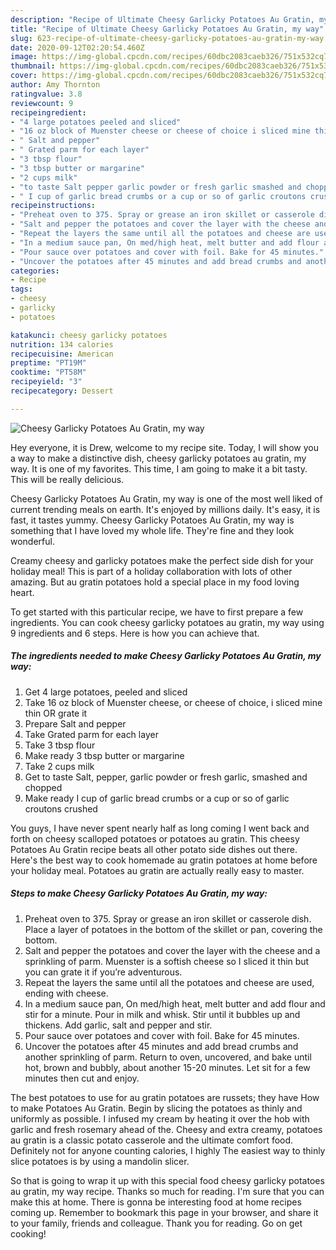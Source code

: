 ```yaml
---
description: "Recipe of Ultimate Cheesy Garlicky Potatoes Au Gratin, my way"
title: "Recipe of Ultimate Cheesy Garlicky Potatoes Au Gratin, my way"
slug: 623-recipe-of-ultimate-cheesy-garlicky-potatoes-au-gratin-my-way
date: 2020-09-12T02:20:54.460Z
image: https://img-global.cpcdn.com/recipes/60dbc2083caeb326/751x532cq70/cheesy-garlicky-potatoes-au-gratin-my-way-recipe-main-photo.jpg
thumbnail: https://img-global.cpcdn.com/recipes/60dbc2083caeb326/751x532cq70/cheesy-garlicky-potatoes-au-gratin-my-way-recipe-main-photo.jpg
cover: https://img-global.cpcdn.com/recipes/60dbc2083caeb326/751x532cq70/cheesy-garlicky-potatoes-au-gratin-my-way-recipe-main-photo.jpg
author: Amy Thornton
ratingvalue: 3.8
reviewcount: 9
recipeingredient:
- "4 large potatoes peeled and sliced"
- "16 oz block of Muenster cheese or cheese of choice i sliced mine thin OR grate it"
- " Salt and pepper"
- " Grated parm for each layer"
- "3 tbsp flour"
- "3 tbsp butter or margarine"
- "2 cups milk"
- "to taste Salt pepper garlic powder or fresh garlic smashed and chopped"
- " I cup of garlic bread crumbs or a cup or so of garlic croutons crushed"
recipeinstructions:
- "Preheat oven to 375. Spray or grease an iron skillet or casserole dish. Place a layer of potatoes in the bottom of the skillet or pan, covering the bottom."
- "Salt and pepper the potatoes and cover the layer with the cheese and a sprinkling of parm. Muenster is a softish cheese so I sliced it thin but you can grate it if you’re adventurous."
- "Repeat the layers the same until all the potatoes and cheese are used, ending with cheese."
- "In a medium sauce pan, On med/high heat, melt butter and add flour and stir for a minute. Pour in milk and whisk. Stir until it bubbles up and thickens. Add garlic, salt and pepper and stir."
- "Pour sauce over potatoes and cover with foil. Bake for 45 minutes."
- "Uncover the potatoes after 45 minutes and add bread crumbs and another sprinkling of parm. Return to oven, uncovered, and bake until hot, brown and bubbly, about another 15-20 minutes. Let sit for a few minutes then cut and enjoy."
categories:
- Recipe
tags:
- cheesy
- garlicky
- potatoes

katakunci: cheesy garlicky potatoes 
nutrition: 134 calories
recipecuisine: American
preptime: "PT19M"
cooktime: "PT58M"
recipeyield: "3"
recipecategory: Dessert

---
```



![Cheesy Garlicky Potatoes Au Gratin, my way](https://img-global.cpcdn.com/recipes/60dbc2083caeb326/751x532cq70/cheesy-garlicky-potatoes-au-gratin-my-way-recipe-main-photo.jpg)

Hey everyone, it is Drew, welcome to my recipe site. Today, I will show you a way to make a distinctive dish, cheesy garlicky potatoes au gratin, my way. It is one of my favorites. This time, I am going to make it a bit tasty. This will be really delicious.

Cheesy Garlicky Potatoes Au Gratin, my way is one of the most well liked of current trending meals on earth. It's enjoyed by millions daily. It's easy, it is fast, it tastes yummy. Cheesy Garlicky Potatoes Au Gratin, my way is something that I have loved my whole life. They're fine and they look wonderful.

Creamy cheesy and garlicky potatoes make the perfect side dish for your holiday meal! This is part of a holiday collaboration with lots of other amazing. But au gratin potatoes hold a special place in my food loving heart.


To get started with this particular recipe, we have to first prepare a few ingredients. You can cook cheesy garlicky potatoes au gratin, my way using 9 ingredients and 6 steps. Here is how you can achieve that.

<!--inarticleads1-->

##### The ingredients needed to make Cheesy Garlicky Potatoes Au Gratin, my way:

1. Get 4 large potatoes, peeled and sliced
1. Take 16 oz block of Muenster cheese, or cheese of choice, i sliced mine thin OR grate it
1. Prepare  Salt and pepper
1. Take  Grated parm for each layer
1. Take 3 tbsp flour
1. Make ready 3 tbsp butter or margarine
1. Take 2 cups milk
1. Get to taste Salt, pepper, garlic powder or fresh garlic, smashed and chopped
1. Make ready  I cup of garlic bread crumbs or a cup or so of garlic croutons crushed


You guys, I have never spent nearly half as long coming I went back and forth on cheesy scalloped potatoes or potatoes au gratin. This cheesy Potatoes Au Gratin recipe beats all other potato side dishes out there. Here&#39;s the best way to cook homemade au gratin potatoes at home before your holiday meal. Potatoes au gratin are actually really easy to master. 

<!--inarticleads2-->

##### Steps to make Cheesy Garlicky Potatoes Au Gratin, my way:

1. Preheat oven to 375. Spray or grease an iron skillet or casserole dish. Place a layer of potatoes in the bottom of the skillet or pan, covering the bottom.
1. Salt and pepper the potatoes and cover the layer with the cheese and a sprinkling of parm. Muenster is a softish cheese so I sliced it thin but you can grate it if you’re adventurous.
1. Repeat the layers the same until all the potatoes and cheese are used, ending with cheese.
1. In a medium sauce pan, On med/high heat, melt butter and add flour and stir for a minute. Pour in milk and whisk. Stir until it bubbles up and thickens. Add garlic, salt and pepper and stir.
1. Pour sauce over potatoes and cover with foil. Bake for 45 minutes.
1. Uncover the potatoes after 45 minutes and add bread crumbs and another sprinkling of parm. Return to oven, uncovered, and bake until hot, brown and bubbly, about another 15-20 minutes. Let sit for a few minutes then cut and enjoy.


The best potatoes to use for au gratin potatoes are russets; they have How to make Potatoes Au Gratin. Begin by slicing the potatoes as thinly and uniformly as possible. I infused my cream by heating it over the hob with garlic and fresh rosemary ahead of the. Cheesy and extra creamy, potatoes au gratin is a classic potato casserole and the ultimate comfort food. Definitely not for anyone counting calories, I highly The easiest way to thinly slice potatoes is by using a mandolin slicer. 

So that is going to wrap it up with this special food cheesy garlicky potatoes au gratin, my way recipe. Thanks so much for reading. I'm sure that you can make this at home. There is gonna be interesting food at home recipes coming up. Remember to bookmark this page in your browser, and share it to your family, friends and colleague. Thank you for reading. Go on get cooking!
